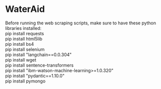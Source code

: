 # WaterAid

Before running the web scraping scripts, make sure to have these python libraries installed: <br>
pip install requests <br>
pip install html5lib <br>
pip install bs4 <br> 
pip install selenium <br>
pip install "langchain==0.0.304" <br>
pip install wget <br>
pip install sentence-transformers <br>
pip install "ibm-watson-machine-learning>=1.0.320" <br>
pip install "pydantic==1.10.0" <br> 
pip install pymongo <br> 

